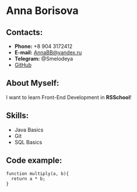 # Anna Borisova

## Contacts:
* **Phone:** +8 904 3172412
* **E-mail:** AnnaBB@yandex.ru
* **Telegram:** @Smelodeya
* [GitHub](https://github.com/Smelodeya)

## About Myself:
I want to learn Front-End Development in **RSSchool**!

## Skills:
* Java Basics
* Git
* SQL Basics

## Code example:
``` 
function multiply(a, b){
  return a * b;
}
```